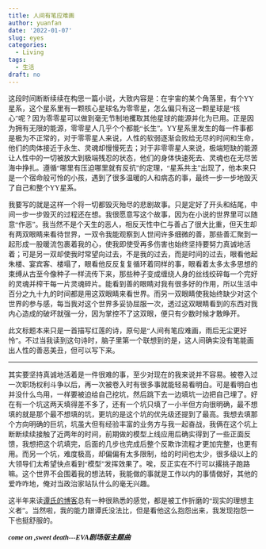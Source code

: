 ```yaml
---
title: 人间有笔应难画
author: yuanfan
date: '2022-01-07'
slug: eyes
categories:
  - Living
tags:
  - 生活
draft: no
---
```


<font face="微软雅黑">

<!--more-->

这段时间断断续续在构思一篇小说，大致内容是：在宇宙的某个角落里，有个YY星系，这个星系里有一颗核心星球名为零零星，怎么偏只有这一颗星球是“核心”呢？因为零零星可以做到毫无节制地攫取其他星球的能源并化为已用。正是因为拥有无限的能源，零零星人几乎个个都能“长生”。YY星系里发生的每一件事都是极为不正常的，对于零零星人来说，人性的软弱逐渐会败给无尽的时间和生命，他们的肉体接近于永生、灵魂却慢慢死去；对于非零零星人来说，极端短缺的能源让人性中的一切被放大到极端残忍的状态，他们的身体快速死去、灵魂也在无尽苦海中挣扎。遵循“哪里有压迫哪里就有反抗”的定理，“星系共主”出现了，他本来只是一个宿命般可怜的小孩，遇到了很多温暖的人和病态的事，最终一步一步地毁灭了自己和整个YY星系。

我要写的就是这样一个将一切都毁灭殆尽的悲剧故事。只是定好了开头和结尾，中间一步一步毁灭的过程还在想。我很愿意写这个故事，因为在小说的世界里可以随意“作恶”。我当然不是个天生的恶人，相反天性中仁与善占了很大比重，但天生却有两双眼睛来看待世界，一双令我能观察到人世间许多细微的善，那些善汇聚到一起形成一股暖流包裹着我的心，使我即使受再多伤害也始终坚持要努力真诚地活着；可是另一双却使我时常望向过去，不是我的过去，而是时间的过去，眼看他起朱楼、宴宾客、楼塌了，眼看他反反复复循环着同样的事，眼看着太多太多思想的束缚从古至今像种子一样流传下来，那些种子变成缠绕人身的丝线绞碎每一个完好的灵魂并榨干每一片灵魂碎片。能看到善的眼睛对我有很多好的作用，所以生活中百分之九十九的时间都是用这双眼睛来看世界。而另一双眼睛使我始终缺少对这个世界的参与感，每当我对这个世界多妥协屈服一次，透过这双眼睛看到的东西对我内心造成的破坏就强一分，因为掌控不了这双眼，便只有少数时候才敢睁开。

此文标题本来只是一首描写红莲的诗，原句是“人间有笔应难画，雨后无尘更好怜”。不过当我读到这句诗时，脑子里第一个联想到的是，这人间确实没有笔能画出人性的善恶美丑，但可以写下来。

------

其实要坚持真诚地活着是一件很难的事，至少对现在的我来说并不容易。被卷入过一次职场权利斗争以后，再一次被卷入时有很多事就能轻易看明白。可是看明白也并没什么鸟用，一样要被迫给自己挖坑，然后跳下去一边填坑一边把自己埋了。好在有一个坑这两天填得差不多了，还有一个坑只填了一小半但方向很明确，最不想填的就是那个最不想填的坑，更坑的是这个坑的优先级还提到了最高。我想去填那个方向明确的巨坑，坑虽大但有经验丰富的业务方与我一起奋战，我俩在这个坑上断断续续接触了近两年的时间，前期做的模型上线应用后确实得到了一些正面反馈，我想把这个坑填完，后面的几步也完成后整个反欺诈流程才更加完整，也更有用。而另一个坑，难度极高，却偏偏有太多限制，给的时间也太少，很多级以上的大领导们太希望快点看到“模型”发挥效果了。唉，反正实在不行可以撂挑子跑路嘛。这个世界不会围着我的想法转，我能做的事就是工作以内的事情做好，其他的爱咋咋地，俺对当政治家站队什么的毫无兴趣。

这半年来读[谭氏的博客](https://shrektan.com/)总有一种很熟悉的感觉，都是被工作折磨的“现实的理想主义者”。当然啦，我的能力跟谭氏没法比，但是看他这么抱怨出来，我发现抱怨一下也挺舒服的。

***come on ,sweet death---EVA剧场版主题曲***